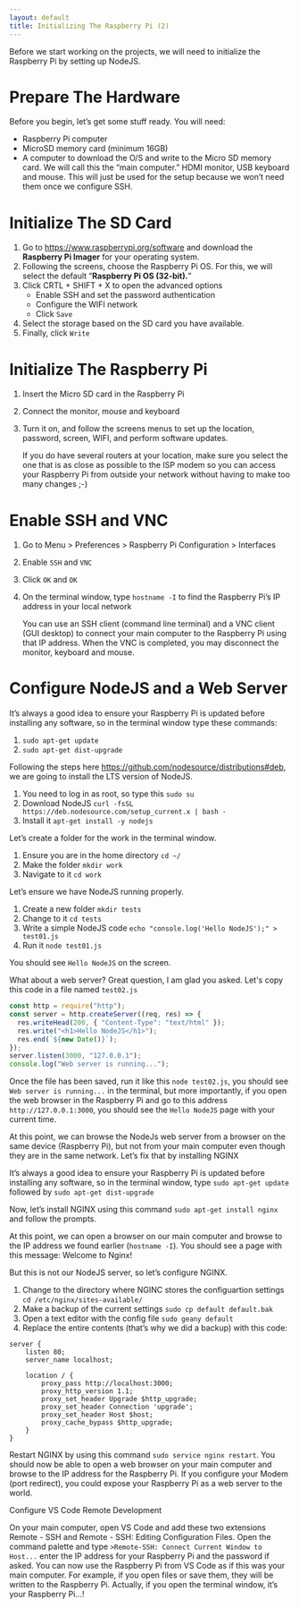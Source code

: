 ```yaml
---
layout: default
title: Initializing The Raspberry Pi (2)
---
```


Before we start working on the projects, we will need to initialize the Raspberry Pi by setting up NodeJS.

# Prepare The Hardware

Before you begin, let’s get some stuff ready. You will need:

- Raspberry Pi computer
- MicroSD memory card (minimum 16GB)
- A computer to download the O/S and write to the Micro SD memory card. We will call this the “main computer.”
  HDMI monitor, USB keyboard and mouse. This will just be used for the setup because we won’t need them once we configure SSH.

# Initialize The SD Card

1. Go to <a href="https://www.raspberrypi.org/software" target="_blank">https://www.raspberrypi.org/software</a> and download the **Raspberry Pi Imager** for your operating system.
2. Following the screens, choose the Raspberry Pi OS. For this, we will select the default “**Raspberry Pi OS (32-bit).**”
3. Click CRTL + SHIFT + X to open the advanced options
   - Enable SSH and set the password authentication
   - Configure the WIFI network
   - Click `Save`
4. Select the storage based on the SD card you have available.
5. Finally, click `Write`

# Initialize The Raspberry Pi

1. Insert the Micro SD card in the Raspberry Pi
2. Connect the monitor, mouse and keyboard
3. Turn it on, and follow the screens menus to set up the location, password, screen, WIFI, and perform software updates.

   If you do have several routers at your location, make sure you select the one that is as close as possible to the ISP modem so you can access your Raspberry Pi from outside your network without having to make too many changes ;-)

# Enable SSH and VNC

1. Go to Menu > Preferences > Raspberry Pi Configuration > Interfaces
2. Enable `SSH` and `VNC`
3. Click `OK` and `OK`
4. On the terminal window, type `hostname -I` to find the Raspberry Pi’s IP address in your local network

   You can use an SSH client (command line terminal) and a VNC client (GUI desktop) to connect your main computer to the Raspberry Pi using that IP address. When the VNC is completed, you may disconnect the monitor, keyboard and mouse.

# Configure NodeJS and a Web Server

It’s always a good idea to ensure your Raspberry Pi is updated before installing any software, so in the terminal window type these commands:

1. `sudo apt-get update`
2. `sudo apt-get dist-upgrade`

Following the steps here <a href="https://github.com/nodesource/distributions#deb" target="_blank">https://github.com/nodesource/distributions#deb</a>, we are going to install the LTS version of NodeJS.

1. You need to log in as root, so type this `sudo su`
2. Download NodeJS `curl -fsSL https://deb.nodesource.com/setup_current.x | bash -`
3. Install it `apt-get install -y nodejs`

Let’s create a folder for the work in the terminal window.

1. Ensure you are in the home directory `cd ~/`
2. Make the folder `mkdir work`
3. Navigate to it `cd work`

Let’s ensure we have NodeJS running properly.

1. Create a new folder `mkdir tests`
2. Change to it `cd tests`
3. Write a simple NodeJS code `echo "console.log('Hello NodeJS');" > test01.js`
4. Run it `node test01.js`

You should see `Hello NodeJS` on the screen.

What about a web server? Great question, I am glad you asked. Let's copy this code in a file named `test02.js`

```js
const http = require("http");
const server = http.createServer((req, res) => {
  res.writeHead(200, { "Content-Type": "text/html" });
  res.write("<h1>Hello NodeJS</h1>");
  res.end(`${new Date()}`);
});
server.listen(3000, "127.0.0.1");
console.log("Web server is running...");
```

Once the file has been saved, run it like this `node test02.js`, you should see `Web server is running...` in the terminal, but more importantly, if you open the web browser in the Raspberry Pi and go to this address `http://127.0.0.1:3000`, you should see the `Hello NodeJS` page with your current time.

At this point, we can browse the NodeJs web server from a browser on the same device (Raspberry Pi), but not from your main computer even though they are in the same network. Let’s fix that by installing NGINX

It’s always a good idea to ensure your Raspberry Pi is updated before installing any software, so in the terminal window, type `sudo apt-get update` followed by `sudo apt-get dist-upgrade`

Now, let’s install NGINX using this command `sudo apt-get install nginx` and follow the prompts.

At this point, we can open a browser on our main computer and browse to the IP address we found earlier (`hostname -I`). You should see a page with this message: Welcome to Nginx!

But this is not our NodeJS server, so let’s configure NGINX.

1. Change to the directory where NGINC stores the configuartion settings `cd /etc/nginx/sites-available/`
2. Make a backup of the current settings `sudo cp default default.bak`
3. Open a text editor with the config file `sudo geany default`
4. Replace the entire contents (that’s why we did a backup) with this code:

```
server {
    listen 80;
    server_name localhost;

    location / {
        proxy_pass http://localhost:3000;
        proxy_http_version 1.1;
        proxy_set_header Upgrade $http_upgrade;
        proxy_set_header Connection 'upgrade';
        proxy_set_header Host $host;
        proxy_cache_bypass $http_upgrade;
    }
}
```

Restart NGINX by using this command `sudo service nginx restart`. You should now be able to open a web browser on your main computer and browse to the IP address for the Raspberry Pi. If you configure your Modem (port redirect), you could expose your Raspberry Pi as a web server to the world.

Configure VS Code Remote Development

On your main computer, open VS Code and add these two extensions Remote - SSH and Remote - SSH: Editing Configuration Files.
Open the command palette and type `>Remote-SSH: Connect Current Window to Host...` enter the IP address for your Raspberry Pi and the password if asked.
You can now use the Raspberry Pi from VS Code as if this was your main computer. For example, if you open files or save them, they will be written to the Raspberry Pi. Actually, if you open the terminal window, it’s your Raspberry Pi…!
